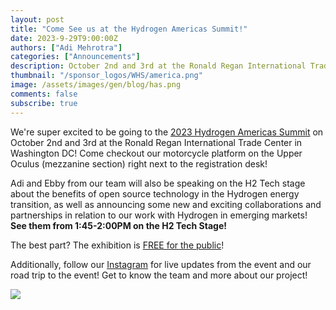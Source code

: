 ```yaml
---
layout: post
title: "Come See us at the Hydrogen Americas Summit!"
date: 2023-9-29T9:00:00Z
authors: ["Adi Mehrotra"]
categories: ["Announcements"]
description: October 2nd and 3rd at the Ronald Regan International Trade Center, Washington DC. 
thumbnail: "/sponsor_logos/WHS/america.png"
image: /assets/images/gen/blog/has.png
comments: false
subscribe: true
---
```


We're super excited to be going to the [2023 Hydrogen Americas Summit](https://www.hydrogen-americas-summit.com) on October 2nd and 3rd at the Ronald Regan International Trade Center in Washington DC! Come checkout our motorcycle platform on the Upper Oculus (mezzanine section) right next to the registration desk! 

Adi and Ebby from our team will also be speaking on the H2 Tech stage about the benefits of open source technology in the Hydrogen energy transition, as well as announcing some new and exciting collaborations and partnerships in relation to our work with Hydrogen in emerging markets! **See them from 1:45-2:00PM on the H2 Tech Stage!**

The best part? The exhibition is [FREE for the public](https://www.hydrogen-americas-summit.com/registration/)! 

Additionally, follow our [Instagram](https://www.instagram.com/mit.evt/) for live updates from the event and our road trip to the event! Get to know the team and more about our project! <i class="fab fa-instagram"> 

![](/assets/images/gen/content/team_photo.jpg)